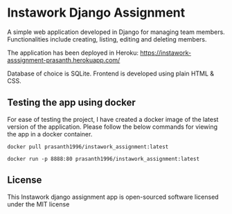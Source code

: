 # Instawork Django Assignment
A simple web application developed in Django for managing team members. Functionalities include creating, listing, editing and deleting members.

The application has been deployed in Heroku: https://instawork-asssignment-prasanth.herokuapp.com/

Database of choice is SQLite. Frontend is developed using plain HTML & CSS.

## Testing the app using docker

For ease of testing the project, I have created a docker image of the latest version of the application.
Please follow the below commands for viewing the app in a docker container.




```
docker pull prasanth1996/instawork_assignment:latest

docker run -p 8888:80 prasanth1996/instawork_assignment:latest
```


## License

This Instawork django assignment app is open-sourced software licensed under the MIT license
